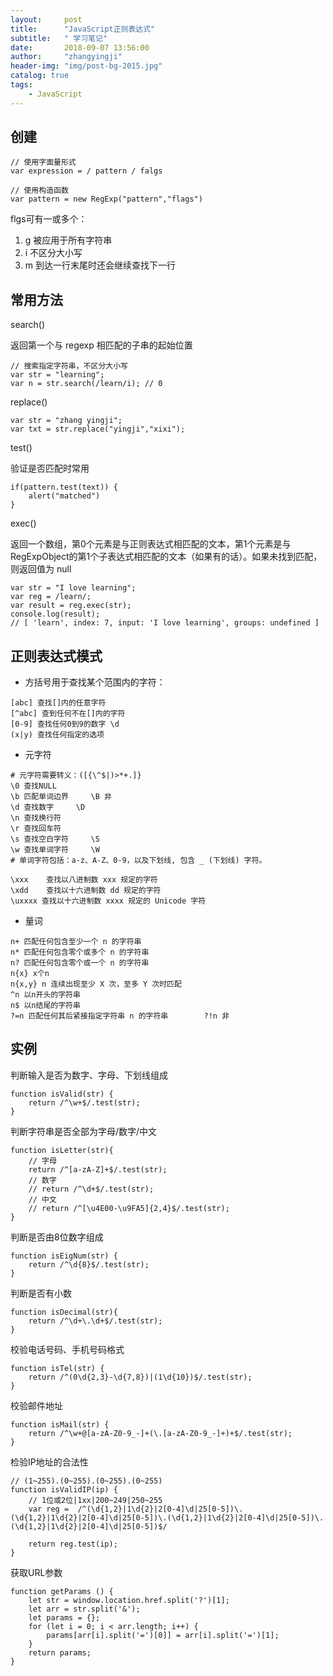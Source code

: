 ```yaml
---
layout:     post
title:      "JavaScript正则表达式"
subtitle:   " 学习笔记"
date:       2018-09-07 13:56:00
author:     "zhangyingji"
header-img: "img/post-bg-2015.jpg"
catalog: true
tags:
    - JavaScript
---
```



## 创建

```
// 使用字面量形式
var expression = / pattern / falgs

// 使用构造函数
var pattern = new RegExp("pattern","flags")
```

flgs可有一或多个：
1. g 被应用于所有字符串
2. i 不区分大小写
3. m 到达一行末尾时还会继续查找下一行

## 常用方法

search()

返回第一个与 regexp 相匹配的子串的起始位置

```
// 搜索指定字符串，不区分大小写
var str = "learning";
var n = str.search(/learn/i); // 0
```

replace()

```
var str = "zhang yingji";
var txt = str.replace("yingji","xixi");
```

test() 

验证是否匹配时常用

```
if(pattern.test(text)) {
    alert("matched")
}
```

exec() 

返回一个数组，第0个元素是与正则表达式相匹配的文本，第1个元素是与RegExpObject的第1个子表达式相匹配的文本（如果有的话）。如果未找到匹配，则返回值为 null

```
var str = "I love learning";
var reg = /learn/;
var result = reg.exec(str);
console.log(result);
// [ 'learn', index: 7, input: 'I love learning', groups: undefined ]
```

## 正则表达式模式

- 方括号用于查找某个范围内的字符：

```
[abc] 查找[]内的任意字符
[^abc] 查到任何不在[]内的字符
[0-9] 查找任何0到9的数字 \d
(x|y) 查找任何指定的选项
```

- 元字符

```
# 元字符需要转义：([{\^$|)>*+.]}
\0 查找NULL
\b 匹配单词边界     \B 非
\d 查找数字     \D 
\n 查找换行符
\r 查找回车符
\s 查找空白字符     \S 
\w 查找单词字符     \W
# 单词字符包括：a-z、A-Z、0-9，以及下划线, 包含 _ (下划线) 字符。

\xxx    查找以八进制数 xxx 规定的字符
\xdd    查找以十六进制数 dd 规定的字符
\uxxxx 查找以十六进制数 xxxx 规定的 Unicode 字符
```

- 量词

```
n+ 匹配任何包含至少一个 n 的字符串
n* 匹配任何包含零个或多个 n 的字符串
n? 匹配任何包含零个或一个 n 的字符串
n{x} x个n
n{x,y} n 连续出现至少 X 次，至多 Y 次时匹配
^n 以n开头的字符串
n$ 以n结尾的字符串
?=n 匹配任何其后紧接指定字符串 n 的字符串        ?!n 非
```

## 实例

判断输入是否为数字、字母、下划线组成

```
function isValid(str) { 
    return /^\w+$/.test(str); 
}
```

判断字符串是否全部为字母/数字/中文

```
function isLetter(str){
    // 字母
    return /^[a-zA-Z]+$/.test(str);
    // 数字
    // return /^\d+$/.test(str);
    // 中文
    // return /^[\u4E00-\u9FA5]{2,4}$/.test(str);
}
```

判断是否由8位数字组成

```
function isEigNum(str) { 
    return /^\d{8}$/.test(str); 
}
```

判断是否有小数

```
function isDecimal(str){
    return /^\d+\.\d+$/.test(str);
}
```

校验电话号码、手机号码格式

```
function isTel(str) { 
    return /^(0\d{2,3}-\d{7,8})|(1\d{10})$/.test(str); 
}
```

校验邮件地址 

```
function isMail(str) { 
    return /^\w+@[a-zA-Z0-9_-]+(\.[a-zA-Z0-9_-]+)+$/.test(str); 
}
```

检验IP地址的合法性

```
// (1~255).(0~255).(0~255).(0~255)
function isValidIP(ip) {
    // 1位或2位|1xx|200~249|250~255
    var reg =  /^(\d{1,2}|1\d{2}|2[0-4]\d|25[0-5])\.(\d{1,2}|1\d{2}|2[0-4]\d|25[0-5])\.(\d{1,2}|1\d{2}|2[0-4]\d|25[0-5])\.(\d{1,2}|1\d{2}|2[0-4]\d|25[0-5])$/
    
    return reg.test(ip);   
}  
```

获取URL参数

```
function getParams () {
    let str = window.location.href.split('?')[1];
    let arr = str.split('&');
    let params = {};
    for (let i = 0; i < arr.length; i++) {
        params[arr[i].split('=')[0]] = arr[i].split('=')[1];
    }
    return params;
}
```






